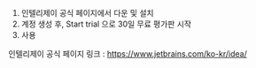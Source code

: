 1. 인텔리제이 공식 페이지에서 다운 및 설치
2. 계정 생성 후, Start trial 으로 30일 무료 평가판 시작
3. 사용

인텔리제이 공식 페이지 링크 : https://www.jetbrains.com/ko-kr/idea/